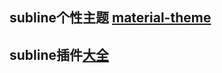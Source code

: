 ## subline个性主题 [material-theme](https://github.com/equinusocio/material-theme)
## subline插件[大全](https://github.com/jikeytang/sublime-text)
